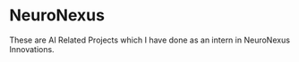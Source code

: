 # NeuroNexus
These are AI Related Projects which I have done as an intern in NeuroNexus Innovations.
